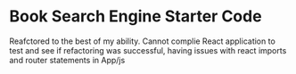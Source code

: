 # Book Search Engine Starter Code
Reafctored to the best of my ability.
Cannot complie React application to test and see if refactoring was successful, having issues with react imports and router statements in App/js